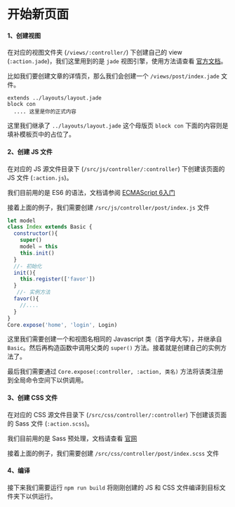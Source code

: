 # 开始新页面

#### 1、创建视图

在对应的视图文件夹 (`/views/:controller/`) 下创建自己的 view (`:action.jade`)，我们这里用到的是 `jade` 视图引擎，使用方法请查看 [官方文档](http://www.jade-lang.com)。

比如我们要创建文章的详情页，那么我们会创建一个 `/views/post/index.jade` 文件。

```jade
extends ../layouts/layout.jade
block con
  .... 这里是你的正式内容
```
这里我们继承了 `../layouts/layout.jade` 这个母版页 `block con` 下面的内容则是填补模板页中的占位了。


#### 2、创建 JS 文件

在对应的 JS 源文件目录下 (`/src/js/controller/:controller`) 下创建该页面的 JS 文件 (`:action.js`)。

我们目前用的是 ES6 的语法，文档请参阅 [ECMAScript 6入门](http://es6.ruanyifeng.com/)

接着上面的例子，我们需要创建 `/src/js/controller/post/index.js` 文件

```javascript
let model
class Index extends Basic {
  constructor(){
    super()
    model = this
    this.init()
  }
  //- 初始化
  init(){
    this.register(['favor'])
  }  
   //- 实例方法
  favor(){
    //....
  }
}
Core.expose('home', 'login', Login)
```
这里我们需要创建一个和视图名相同的 Javascript 类（首字母大写），并继承自 `Basic`。然后再构造函数中调用父类的 `super()` 方法。接着就是创建自己的实例方法了。

最后我们需要通过 `Core.expose(:controller, :action, 类名)` 方法将该类注册到全局命令空间下以供调用。

#### 3、创建 CSS 文件

在对应的 CSS 源文件目录下 (`/src/css/controller/:controller`) 下创建该页面的 Sass 文件 (`:action.scss`)。

我们目前用的是 Sass 预处理，文档请查看 [官网](http://sass-lang.com/)

接着上面的例子，我们需要创建 `/src/css/controller/post/index.scss` 文件

#### 4、编译

接下来我们需要运行 `npm run build` 将刚刚创建的 JS 和 CSS 文件编译到目标文件夹下以供运行。


